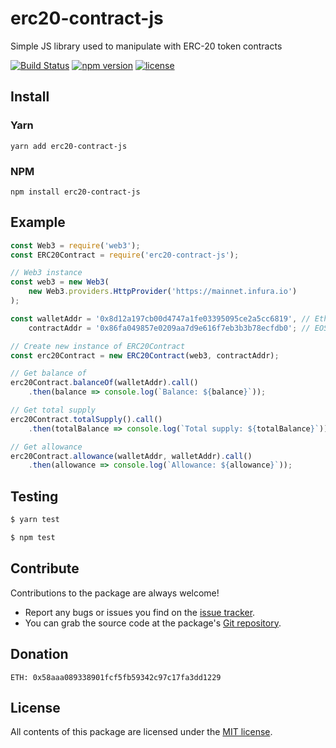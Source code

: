# erc20-contract-js
Simple JS library used to manipulate with ERC-20 token contracts

[![Build Status](https://travis-ci.org/OsoianMarcel/erc20-contract-js.svg?branch=master)](https://travis-ci.org/OsoianMarcel/erc20-contract-js)
[![npm version](https://img.shields.io/npm/v/react.svg?style=flat)](https://www.npmjs.com/package/erc20-contract-js)
[![license](https://img.shields.io/github/license/mashape/apistatus.svg)]()

## Install

### Yarn
```
yarn add erc20-contract-js
```

### NPM
```
npm install erc20-contract-js
```

## Example
```js
const Web3 = require('web3');
const ERC20Contract = require('erc20-contract-js');

// Web3 instance
const web3 = new Web3(
	new Web3.providers.HttpProvider('https://mainnet.infura.io')
);

const walletAddr = '0x8d12a197cb00d4747a1fe03395095ce2a5cc6819', // EtherDelta contract address
	contractAddr = '0x86fa049857e0209aa7d9e616f7eb3b3b78ecfdb0'; // EOS contract address

// Create new instance of ERC20Contract
const erc20Contract = new ERC20Contract(web3, contractAddr);

// Get balance of
erc20Contract.balanceOf(walletAddr).call()
	.then(balance => console.log(`Balance: ${balance}`));

// Get total supply
erc20Contract.totalSupply().call()
	.then(totalBalance => console.log(`Total supply: ${totalBalance}`));

// Get allowance
erc20Contract.allowance(walletAddr, walletAddr).call()
	.then(allowance => console.log(`Allowance: ${allowance}`));
```

## Testing

```bash
$ yarn test
```

```bash
$ npm test
```

## Contribute

Contributions to the package are always welcome!

* Report any bugs or issues you find on the [issue tracker].
* You can grab the source code at the package's [Git repository].

## Donation

```
ETH: 0x58aaa089338901fcf5fb59342c97c17fa3dd1229
```

## License

All contents of this package are licensed under the [MIT license].

[issue tracker]: https://github.com/OsoianMarcel/erc20-contract-js/issues
[Git repository]: https://github.com/OsoianMarcel/erc20-contract-js
[MIT license]: LICENSE

